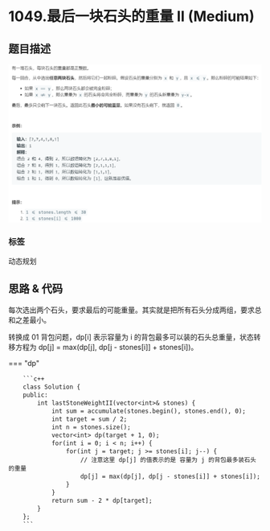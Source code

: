 # 1049.最后一块石头的重量 II (Medium)

## 题目描述

![](1049.png)

### 标签 

动态规划

## 思路 & 代码

每次选出两个石头，要求最后的可能重量。其实就是把所有石头分成两组，要求总和之差最小。

转换成 01 背包问题，dp[i] 表示容量为 i 的背包最多可以装的石头总重量，状态转移方程为 dp[j] = max(dp[j], dp[j - stones[i]] + stones[i])。

=== "dp"

		```c++
		class Solution {
		public:
		    int lastStoneWeightII(vector<int>& stones) {
		        int sum = accumulate(stones.begin(), stones.end(), 0);
		        int target = sum / 2;
		        int n = stones.size();
		        vector<int> dp(target + 1, 0);
		        for(int i = 0; i < n; i++) {
		            for(int j = target; j >= stones[i]; j--) {
		                // 注意这里 dp[j] 的值表示的是 容量为 j 的背包最多装石头的重量
		                dp[j] = max(dp[j], dp[j - stones[i]] + stones[i]);
		            }
		        }
		        return sum - 2 * dp[target];
		    }
		};
		```
